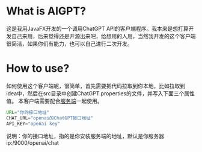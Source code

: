 # What is AIGPT?
这是我用JavaFX开发的一个调用ChatGPT API的客户端程序。我本来是想打算开发自己来用，后来觉得还是开源出来吧，给想用的人用，当然我开发的这个客户端很简洁，如果你们有能力，也可以自己进行二次开发。
# How to use?
如何使用这个客户端呢，很简单，首先需要把代码拉取到你本地，比如拉取到idea中，然后在src目录中创建ChatGPT.properties的文件，并写入下面三个属性值。
本客户端需要配合[服务端](https://github.com/lukeewin/AIGPT_Server)一起使用。
```java
URL="你的接口地址"
CHAT_URL="openai的ChatGPT接口地址"
API_KEY="openai key"
```
说明：你的接口地址，指的是你安装服务端的地址，默认是你服务器ip:/9000/openai/chat
